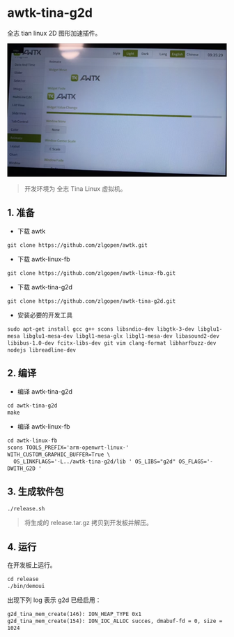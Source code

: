 # awtk-tina-g2d

全志 tian linux 2D 图形加速插件。

![](docs/images/g2d.png)

> 开发环境为 全志 Tina Linux 虚拟机。

## 1. 准备

* 下载 awtk

```
git clone https://github.com/zlgopen/awtk.git
```

* 下载 awtk-linux-fb

```
git clone https://github.com/zlgopen/awtk-linux-fb.git
```

* 下载 awtk-tina-g2d

```
git clone https://github.com/zlgopen/awtk-tina-g2d.git
```

* 安装必要的开发工具

```
sudo apt-get install gcc g++ scons libsndio-dev libgtk-3-dev libglu1-mesa libglu1-mesa-dev libgl1-mesa-glx libgl1-mesa-dev libasound2-dev libibus-1.0-dev fcitx-libs-dev git vim clang-format libharfbuzz-dev nodejs libreadline-dev
```

## 2. 编译

* 编译 awtk-tina-g2d

```
cd awtk-tina-g2d
make
```

* 编译 awtk-linux-fb

```
cd awtk-linux-fb
scons TOOLS_PREFIX='arm-openwrt-linux-' WITH_CUSTOM_GRAPHIC_BUFFER=True \
  OS_LINKFLAGS='-L../awtk-tina-g2d/lib ' OS_LIBS="g2d" OS_FLAGS='-DWITH_G2D '
```  

## 3. 生成软件包

```
./release.sh
```

> 将生成的 release.tar.gz 拷贝到开发板并解压。

## 4. 运行

在开发板上运行。

```
cd release
./bin/demoui
```

出现下列 log 表示 g2d 已经启用：

```
g2d_tina_mem_create(146): ION_HEAP_TYPE 0x1
g2d_tina_mem_create(154): ION_IOC_ALLOC succes, dmabuf-fd = 0, size = 1024
```

